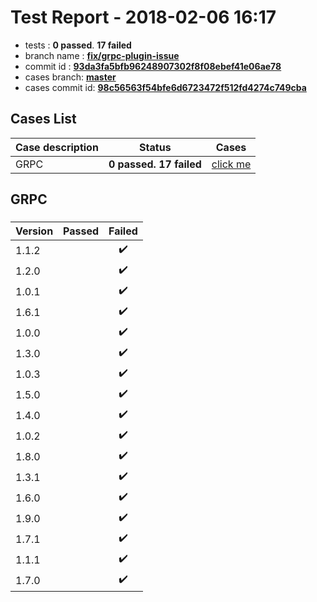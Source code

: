 # Test Report - 2018-02-06 16:17

- tests  : **0 passed**. **17 failed**
- branch name : **[fix/grpc-plugin-issue](https://github.com/apache/incubator-skywalking/tree/fix/grpc-plugin-issue)**
- commit id : **[93da3fa5bfb96248907302f8f08ebef41e06ae78](https://github.com/apache/incubator-skywalking/commit/93da3fa5bfb96248907302f8f08ebef41e06ae78)**
- cases branch: **[master](https://github.com/SkywalkingTest/skywalking-autotest-scenarios/tree/master)**
- cases commit id: **[98c56563f54bfe6d6723472f512fd4274c749cba](https://github.com/SkywalkingTest/skywalking-autotest-scenarios/commit/98c56563f54bfe6d6723472f512fd4274c749cba)**

## Cases List

| Case description | Status | Cases|
|:-----|:-----:|:-----:|
|GRPC| **0 passed. 17 failed**| [click me](#grpc) |

## GRPC

### 
|  Version     | Passed | Failed|
|:------------- |:-------:|:-----:|
| 1.1.2  | |:heavy_check_mark:|
| 1.2.0  | |:heavy_check_mark:|
| 1.0.1  | |:heavy_check_mark:|
| 1.6.1  | |:heavy_check_mark:|
| 1.0.0  | |:heavy_check_mark:|
| 1.3.0  | |:heavy_check_mark:|
| 1.0.3  | |:heavy_check_mark:|
| 1.5.0  | |:heavy_check_mark:|
| 1.4.0  | |:heavy_check_mark:|
| 1.0.2  | |:heavy_check_mark:|
| 1.8.0  | |:heavy_check_mark:|
| 1.3.1  | |:heavy_check_mark:|
| 1.6.0  | |:heavy_check_mark:|
| 1.9.0  | |:heavy_check_mark:|
| 1.7.1  | |:heavy_check_mark:|
| 1.1.1  | |:heavy_check_mark:|
| 1.7.0  | |:heavy_check_mark:|

